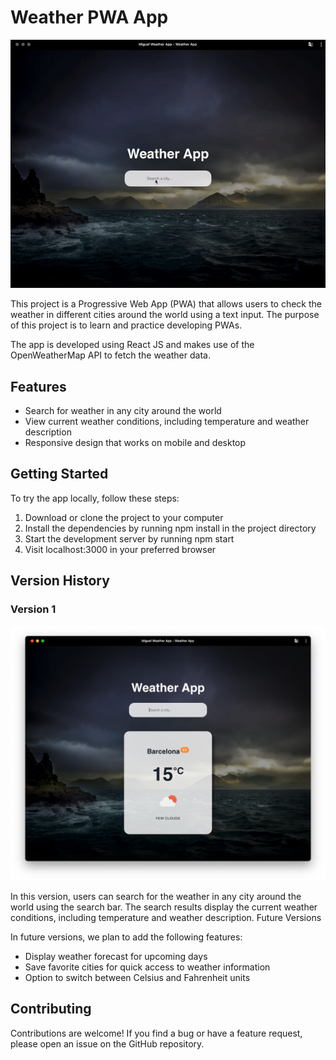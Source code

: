 # Weather PWA App

![alt text](./public/app.gif)


This project is a Progressive Web App (PWA) that allows users to check the weather in different cities around the world using a text input. The purpose of this project is to learn and practice developing PWAs.

The app is developed using React JS and makes use of the OpenWeatherMap API to fetch the weather data.

## Features
+ Search for weather in any city around the world
+ View current weather conditions, including temperature and weather description
+ Responsive design that works on mobile and desktop

## Getting Started

To try the app locally, follow these steps:

1. Download or clone the project to your computer
2. Install the dependencies by running npm install in the project directory
3. Start the development server by running npm start
4. Visit localhost:3000 in your preferred browser

## Version History
### Version 1

![alt text](./public/v1.png)

In this version, users can search for the weather in any city around the world using the search bar. The search results display the current weather conditions, including temperature and weather description.
Future Versions

In future versions, we plan to add the following features:

+ Display weather forecast for upcoming days
+ Save favorite cities for quick access to weather information
+ Option to switch between Celsius and Fahrenheit units

## Contributing

Contributions are welcome! If you find a bug or have a feature request, please open an issue on the GitHub repository.
